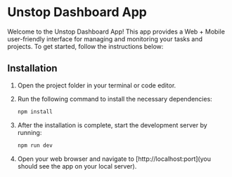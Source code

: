 # Unstop Dashboard App

Welcome to the Unstop Dashboard App! This app provides a Web + Mobile user-friendly interface for managing and monitoring your tasks and projects. To get started, follow the instructions below:

## Installation

1. Open the project folder in your terminal or code editor.

2. Run the following command to install the necessary dependencies:

   ```bash
   npm install
   ```

3. After the installation is complete, start the development server by running:

   ```bash
   npm run dev
   ```

4. Open your web browser and navigate to [http://localhost:port](you should see the app on your local server).
